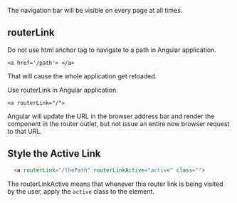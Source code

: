 The navigation bar will be visible on every page at all times.

## routerLink
Do not use html anchor tag to navigate to a path in Angular application.
```
<a href='/path'> </a>
```
That will cause the whole application get reloaded.


Use routerLink in Angular application.
```
<a routerLink="/">
```
Angular will update the URL in the browser address bar and render the component in the router outlet,
but not issue an entire now browser request to that URL.


## Style the Active Link
```html
  <a routerLink="/thePath" routerLinkActive="active" class="">
```
The routerLinkActive means that whenever this router link is being visited by the user, apply the `active` class to the element.

